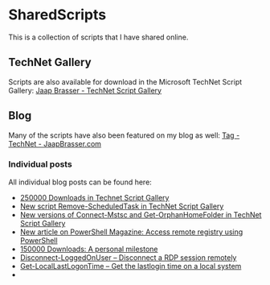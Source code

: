 # SharedScripts
This is a collection of scripts that I have shared online.

## TechNet Gallery

Scripts are also available for download in the Microsoft TechNet Script Gallery:
[Jaap Brasser - TechNet Script Gallery](https://gallery.technet.microsoft.com/site/search?f%5B0%5D.Type=User&f%5B0%5D.Value=Jaap%20Brasser)

## Blog

Many of the scripts have also been featured on my blog as well:
[Tag - TechNet - JaapBrasser.com](https://www.jaapbrasser.com/tag/technet/)

### Individual posts

All individual blog posts can be found here:
* [250000 Downloads in Technet Script Gallery](https://www.jaapbrasser.com/250000-downloads-in-technet-script-gallery/)
* [New script Remove-ScheduledTask in TechNet Script Gallery](https://www.jaapbrasser.com/new-script-remove-scheduledtask-in-technet-script-gallery/)
* [New versions of Connect-Mstsc and Get-OrphanHomeFolder in TechNet Script Gallery](https://www.jaapbrasser.com/new-versions-of-connect-mstsc-and-get-orphanhomefolder-in-technet-script-gallery-3/)
* [New article on PowerShell Magazine: Access remote registry using PowerShell](https://www.jaapbrasser.com/new-article-on-powershell-magazine-access-remote-registry-using-powershell/)
* [150000 Downloads: A personal milestone](https://www.jaapbrasser.com/150000-downloads-a-personal-milestone/)
* [Disconnect-LoggedOnUser – Disconnect a RDP session remotely](https://www.jaapbrasser.com/disconnect-loggedonuser-disconnect-a-rdp-session-remotely/)
* [Get-LocalLastLogonTime – Get the lastlogin time on a local system](https://www.jaapbrasser.com/get-locallastlogontime-get-the-lastlogin-time-of-a-user-on-a-local-system/)
* []()
